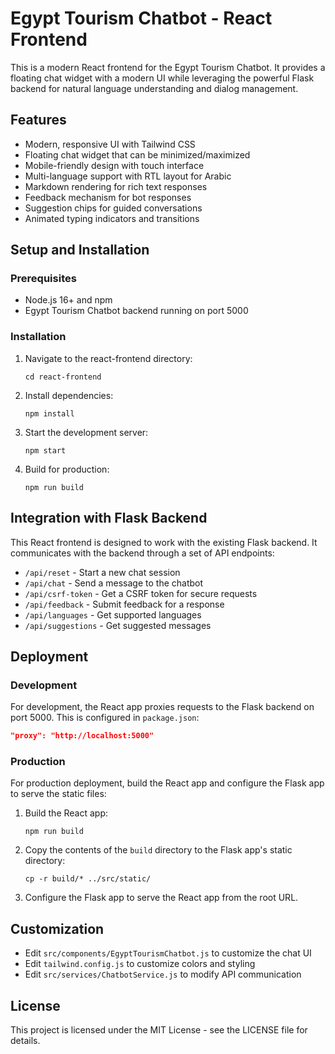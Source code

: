 # Egypt Tourism Chatbot - React Frontend

This is a modern React frontend for the Egypt Tourism Chatbot. It provides a floating chat widget with a modern UI while leveraging the powerful Flask backend for natural language understanding and dialog management.

## Features

- Modern, responsive UI with Tailwind CSS
- Floating chat widget that can be minimized/maximized
- Mobile-friendly design with touch interface
- Multi-language support with RTL layout for Arabic
- Markdown rendering for rich text responses
- Feedback mechanism for bot responses
- Suggestion chips for guided conversations
- Animated typing indicators and transitions

## Setup and Installation

### Prerequisites

- Node.js 16+ and npm
- Egypt Tourism Chatbot backend running on port 5000

### Installation

1. Navigate to the react-frontend directory:

   ```
   cd react-frontend
   ```

2. Install dependencies:

   ```
   npm install
   ```

3. Start the development server:

   ```
   npm start
   ```

4. Build for production:
   ```
   npm run build
   ```

## Integration with Flask Backend

This React frontend is designed to work with the existing Flask backend. It communicates with the backend through a set of API endpoints:

- `/api/reset` - Start a new chat session
- `/api/chat` - Send a message to the chatbot
- `/api/csrf-token` - Get a CSRF token for secure requests
- `/api/feedback` - Submit feedback for a response
- `/api/languages` - Get supported languages
- `/api/suggestions` - Get suggested messages

## Deployment

### Development

For development, the React app proxies requests to the Flask backend on port 5000. This is configured in `package.json`:

```json
"proxy": "http://localhost:5000"
```

### Production

For production deployment, build the React app and configure the Flask app to serve the static files:

1. Build the React app:

   ```
   npm run build
   ```

2. Copy the contents of the `build` directory to the Flask app's static directory:

   ```
   cp -r build/* ../src/static/
   ```

3. Configure the Flask app to serve the React app from the root URL.

## Customization

- Edit `src/components/EgyptTourismChatbot.js` to customize the chat UI
- Edit `tailwind.config.js` to customize colors and styling
- Edit `src/services/ChatbotService.js` to modify API communication

## License

This project is licensed under the MIT License - see the LICENSE file for details.
